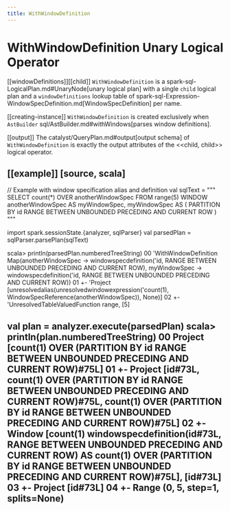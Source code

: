 ```yaml
---
title: WithWindowDefinition
---
```


# WithWindowDefinition Unary Logical Operator

[[windowDefinitions]][[child]]
`WithWindowDefinition` is a spark-sql-LogicalPlan.md#UnaryNode[unary logical plan] with a single `child` logical plan and a `windowDefinitions` lookup table of spark-sql-Expression-WindowSpecDefinition.md[WindowSpecDefinition] per name.

[[creating-instance]]
`WithWindowDefinition` is created exclusively when `AstBuilder` sql/AstBuilder.md#withWindows[parses window definitions].

[[output]]
The catalyst/QueryPlan.md#output[output schema] of `WithWindowDefinition` is exactly the output attributes of the <<child, child>> logical operator.

[[example]]
[source, scala]
----
// Example with window specification alias and definition
val sqlText = """
  SELECT count(*) OVER anotherWindowSpec
  FROM range(5)
  WINDOW
    anotherWindowSpec AS myWindowSpec,
    myWindowSpec AS (
      PARTITION BY id
      RANGE BETWEEN UNBOUNDED PRECEDING AND CURRENT ROW
    )
"""

import spark.sessionState.{analyzer, sqlParser}
val parsedPlan = sqlParser.parsePlan(sqlText)

scala> println(parsedPlan.numberedTreeString)
00 'WithWindowDefinition Map(anotherWindowSpec -> windowspecdefinition('id, RANGE BETWEEN UNBOUNDED PRECEDING AND CURRENT ROW), myWindowSpec -> windowspecdefinition('id, RANGE BETWEEN UNBOUNDED PRECEDING AND CURRENT ROW))
01 +- 'Project [unresolvedalias(unresolvedwindowexpression('count(1), WindowSpecReference(anotherWindowSpec)), None)]
02    +- 'UnresolvedTableValuedFunction range, [5]

val plan = analyzer.execute(parsedPlan)
scala> println(plan.numberedTreeString)
00 Project [count(1) OVER (PARTITION BY id RANGE BETWEEN UNBOUNDED PRECEDING AND CURRENT ROW)#75L]
01 +- Project [id#73L, count(1) OVER (PARTITION BY id RANGE BETWEEN UNBOUNDED PRECEDING AND CURRENT ROW)#75L, count(1) OVER (PARTITION BY id RANGE BETWEEN UNBOUNDED PRECEDING AND CURRENT ROW)#75L]
02    +- Window [count(1) windowspecdefinition(id#73L, RANGE BETWEEN UNBOUNDED PRECEDING AND CURRENT ROW) AS count(1) OVER (PARTITION BY id RANGE BETWEEN UNBOUNDED PRECEDING AND CURRENT ROW)#75L], [id#73L]
03       +- Project [id#73L]
04          +- Range (0, 5, step=1, splits=None)
----

